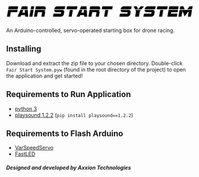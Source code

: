 # ![Fair Start System](/assets/images/full_logo.png)

An Arduino-controlled, servo-operated starting box for drone racing.

## Installing

Download and extract the zip file to your chosen directory. Double-click `Fair Start System.pyw` (found in the root directory of the project) to open the application and get started!

## Requirements to Run Application

- [python 3](https://www.python.org/downloads/)
- [playsound 1.2.2](https://pypi.org/project/playsound/1.2.2/) (`pip install playsound==1.2.2`)

## Requirements to Flash Arduino

- [VarSpeedServo](https://github.com/netlabtoolkit/VarSpeedServo)
- [FastLED](https://github.com/FastLED/FastLED)

##### Designed and developed by Axxion Technologies
